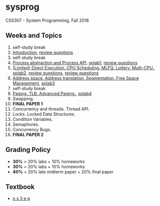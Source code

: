 # sysprog
CSS307 - System Programming, Fall 2018

## Weeks and Topics

1. self-study break
2. [Introduction](./week02), [review questions](https://github.com/sduclassroom/ch02intro)
3. self-study break
4. [Process abstraction and Process API](./week04), [splab1](https://github.com/sduclassroom/splab1), [review questions](https://github.com/sduclassroom/ch04process)
5. [(Limited) Direct Execution. CPU Scheduling. MLFQ. Lottery. Multi-CPU.](./week05), [splab2](https://github.com/sduclassroom/splab2), [review questions](https://github.com/sduclassroom/ch06lde), [review questions](https://github.com/sduclassroom/ch07sched)
6. [Address space. Address translation. Segmentation. Free Space Management](./week06), [splab3](https://github.com/sduclassroom/splab3) 
7. self-study break
8. [Paging. TLB. Advanced Paging.](./week08), [splab4](https://github.com/sduclassroom/splab4)
9. Swapping.
10. __FINAL PAPER 1__
11. Concurrency and threads. Thread API.
12. Locks. Locked Data Structures.
13. Condition Variables.
14. Semaphores.
15. Concurrency Bugs.
16. __FINAL PAPER 2__

## Grading Policy

* **30%** = 20% labs + 10% homeworks
* **30%** = 20% labs + 10% homeworks
* **40%** = 20% late midterm paper + 20% final paper

## Textbook

* [o s 3 e p](http://www.ostep.org)
